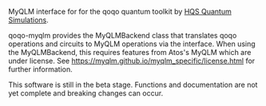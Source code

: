 
MyQLM interface for for the qoqo quantum toolkit by [HQS Quantum Simulations](https://quantumsimulations.de).

qoqo-myqlm provides the MyQLMBackend class that translates qoqo operations and circuits to MyQLM operations via the interface.
When using the MyQLMBackend, this requires features from Atos's MyQLM which are under license. See https://myqlm.github.io/myqlm_specific/license.html
for further information.

This software is still in the beta stage. Functions and documentation are not yet complete and breaking changes can occur.
